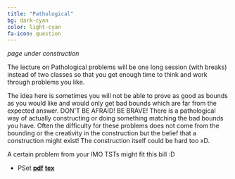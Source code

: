```yaml
---
title: "Pathological"
bg: dark-cyan
color: light-cyan
fa-icon: question
---
```




*page under construction*

The lecture on Pathological problems will be one long session (with breaks) instead of two classes so that you get enough time to think and work through problems you like.

The idea here is sometimes you will not be able to prove as good as bounds as you would like and would only get bad bounds which are far from the expected answer. DON'T BE AFRAID! BE BRAVE! There is a pathological way of actually constructing or doing something matching the bad bounds you have. Often the difficulty for these problems does not come from the bounding or the creativity in the construction but the belief that a construction might exist! The construction itself could be hard too xD.

A certain problem from your IMO TSTs might fit this bill :D

- PSet [**pdf**](pdfs\pathological\pset.pdf)      [**tex**](pdfs\pathological\pset.tex)